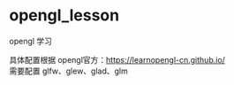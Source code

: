 # opengl_lesson
opengl 学习

具体配置根据 opengl官方：https://learnopengl-cn.github.io/   
需要配置 glfw、glew、glad、glm
